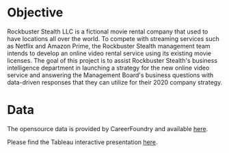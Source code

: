# Objective
Rockbuster Stealth LLC is a fictional movie rental company that used to have locations all over the world. To compete with streaming services such as Netflix and Amazon Prime, the Rockbuster Stealth management team intends to develop an online video rental service using its existing movie licenses.
The goal of this project is to assist Rockbuster Stealth's business intelligence department in launching a strategy for the new online video service and answering the Management Board's business questions with data-driven responses that they can utilize for their 2020 company strategy.
# Data
The opensource data is provided by CareerFoundry and available [here](http://www.postgresqltutorial.com/wp-content/uploads/2019/05/dvdrental.zip).

Please find the Tableau interactive presentation [here](https://public.tableau.com/app/profile/francesca.d.angelo6034/viz/RockbusterStealth_16804431791270/Finalpresentation).
